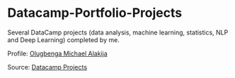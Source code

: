 # Datacamp-Portfolio-Projects
Several DataCamp projects (data analysis, machine learning, statistics, NLP and Deep Learning) completed by me.

Profile: [Olugbenga Michael Alakija](https://www.datacamp.com/profile/mralakija)

Source: [Datacamp Projects](https://www.datacamp.com/projects/tech:python)

